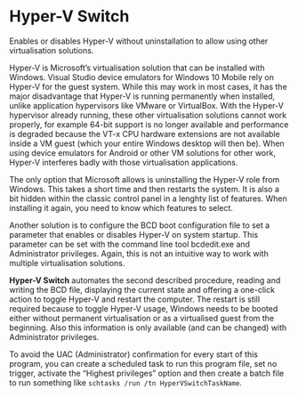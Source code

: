 # Hyper-V Switch
Enables or disables Hyper-V without uninstallation to allow using other virtualisation solutions.

Hyper-V is Microsoft’s virtualisation solution that can be installed with Windows. Visual Studio device emulators for Windows 10 Mobile rely on Hyper-V for the guest system. While this may work in most cases, it has the major disadvantage that Hyper-V is running permanently when installed, unlike application hypervisors like VMware or VirtualBox. With the Hyper-V hypervisor already running, these other virtualisation solutions cannot work properly, for example 64-bit support is no longer available and performance is degraded because the VT-x CPU hardware extensions are not available inside a VM guest (which your entire Windows desktop will then be). When using device emulators for Android or other VM solutions for other work, Hyper-V interferes badly with those virtualisation applications.

The only option that Microsoft allows is uninstalling the Hyper-V role from Windows. This takes a short time and then restarts the system. It is also a bit hidden within the classic control panel in a lenghty list of features. When installing it again, you need to know which features to select.

Another solution is to configure the BCD boot configuration file to set a parameter that enables or disables Hyper-V on system startup. This parameter can be set with the command line tool bcdedit.exe and Administrator privileges. Again, this is not an intuitive way to work with multiple virtualisation solutions.

**Hyper-V Switch** automates the second described procedure, reading and writing the BCD file, displaying the current state and offering a one-click action to toggle Hyper-V and restart the computer. The restart is still required because to toggle Hyper-V usage, Windows needs to be booted either without permanent virtualisation or as a virtualised guest from the beginning. Also this information is only available (and can be changed) with Administrator privileges.

To avoid the UAC (Administrator) confirmation for every start of this program, you can create a scheduled task to run this program file, set no trigger, activate the “Highest privileges” option and then create a batch file to run something like `schtasks /run /tn HyperVSwitchTaskName`.
